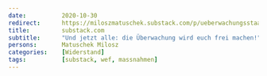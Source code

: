```yaml
---
date:          2020-10-30
redirect:      https://miloszmatuschek.substack.com/p/ueberwachungsstaat-corona-reset
title:         substack.com
subtitle:      "Und jetzt alle: die Überwachung wird euch frei machen!"
persons:       Matuschek Milosz
categories:    [Widerstand]
tags:          [substack, wef, massnahmen]
---
```

